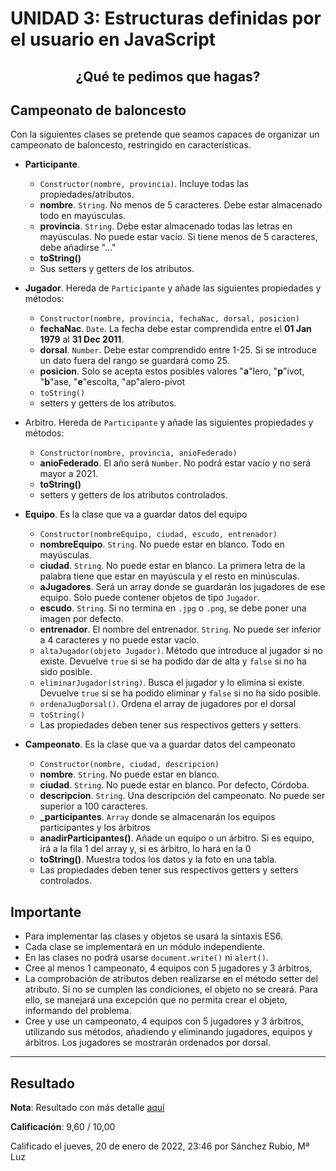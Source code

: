 # UNIDAD 3: Estructuras definidas por el usuario en JavaScript
## <p align="center">¿Qué te pedimos que hagas?</p>

## Campeonato de baloncesto
Con la siguientes clases se pretende que seamos capaces de organizar un campeonato de baloncesto, restringido en características.

- **Participante**.
	- `Constructor(nombre, provincia)`. Incluye todas las propiedades/atributos.
	- **nombre**. `String`. No menos de 5 caracteres. Debe estar almacenado todo en mayúsculas.
	- **provincia**. `String`. Debe estar almacenado todas las letras en mayúsculas. No puede estar vacío. Si tiene menos de 5 caracteres, debe añadirse  "..."
	- **toString()**
	- Sus setters y getters de los atributos.

- **Jugador**. Hereda de `Participante` y añade las siguientes propiedades y métodos:
	- `Constructor(nombre, provincia, fechaNac, dorsal, posicion)`
 	- **fechaNac**. `Date`. La fecha debe estar comprendida entre el **01 Jan 1979** al **31 Dec 2011**.
	- **dorsal**. `Number`. Debe estar comprendido entre 1-25. Si se introduce un dato fuera del rango se guardará como 25.
	- **posicion**. Solo se acepta estos posibles valores "**a**"lero, "**p**"ivot, "**b**"ase, "**e**"escolta, "ap"alero-pivot
	- `toString()`
	- setters y getters de los atributos.

- Arbitro. Hereda de `Participante` y añade las siguientes propiedades y métodos:
	- `Constructor(nombre, provincia, anioFederado)`
	- **anioFederado**. El año será `Number`. No podrá estar vacío y no será mayor a 2021.
	- **toString()**
	- setters y getters de los atributos controlados.

- **Equipo**. Es la clase que va a guardar datos del equipo
	- `Constructor(nombreEquipo, ciudad, escudo, entrenador)`
	- **nombreEquipo**. `String`.  No puede estar en blanco. Todo en mayúsculas.
	- **ciudad**. `String`. No puede estar en blanco. La primera letra de la palabra tiene que estar en mayúscula y el resto en minúsculas.
	- **aJugadores**. Será un array donde se guardarán los jugadores de ese equipo. Solo puede contener objetos de tipo `Jugador`.
	- **escudo**. `String`. Si no termina en `.jpg` o `.png`, se debe poner una imagen por defecto.
	- **entrenador**. El nombre del entrenador. `String`. No puede ser inferior a 4 caracteres y no puede estar vacío.
	- `altaJugador(objeto Jugador)`. Método que introduce al jugador si no existe. Devuelve `true` si se ha podido dar de alta y `false` si no ha sido posible.
	- `eliminarJugador(string)`. Busca el jugador y lo elimina si existe. Devuelve `true` si se ha podido eliminar y `false` si no ha sido posible. 
	- `ordenaJugDorsal()`. Ordena el array de jugadores por el dorsal
	- `toString()`
	- Las propiedades deben tener sus respectivos getters y setters.

- **Campeonato**. Es la clase que va a guardar datos del campeonato
	- `Constructor(nombre, ciudad, descripcion)`
	- **nombre**. `String`. No puede estar en blanco.
	- **ciudad**. `String`. No puede estar en blanco. Por defecto, Córdoba.
	- **descripcion**. `String`. Una descripción del campeonato. No puede ser superior a 100 caracteres.
	- **_participantes**. `Array` donde se almacenarán los equipos participantes y los árbitros
	- **anadirParticipantes()**. Añade un equipo o un árbitro. Si es equipo, irá a la fila 1 del array y, si es árbitro, lo hará en la 0
	- **toString()**. Muestra todos los datos y la foto en una tabla. 
	- Las propiedades deben tener sus respectivos getters y setters controlados.

## Importante

- Para implementar las clases y objetos se usará la sintaxis ES6.
- Cada clase se implementará en un módulo independiente.
- En las clases no podrá usarse `document.write()` ni `alert()`.
- Cree al menos 1 campeonato, 4 equipos con 5 jugadores y 3 árbitros, 
- La comprobación de atributos deben realizarse en el método setter del atributo. Si no se cumplen las condiciones, el objeto no se creará. Para ello, se manejará una excepción que no permita crear el objeto, informando del problema.
- Cree y use un campeonato, 4 equipos con 5 jugadores y 3 árbitros, utilizando sus métodos, añadiendo y eliminando jugadores, equipos y árbitros. Los jugadores se mostrarán ordenados por dorsal.

--- 

## Resultado

**Nota**: Resultado con más detalle [aquí](https://drive.google.com/file/d/1QH3pAQpne9W7KlLTHw5BIYs65KEvxcaG/view?usp=sharing)

**Calificación**: 9,60 / 10,00

Calificado el jueves, 20 de enero de 2022, 23:46 por Sánchez Rubio, Mª Luz